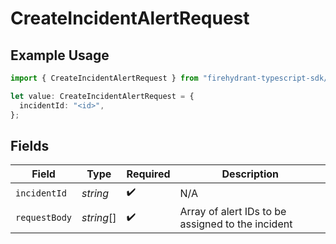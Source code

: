 # CreateIncidentAlertRequest

## Example Usage

```typescript
import { CreateIncidentAlertRequest } from "firehydrant-typescript-sdk/models/operations";

let value: CreateIncidentAlertRequest = {
  incidentId: "<id>",
};
```

## Fields

| Field                                             | Type                                              | Required                                          | Description                                       |
| ------------------------------------------------- | ------------------------------------------------- | ------------------------------------------------- | ------------------------------------------------- |
| `incidentId`                                      | *string*                                          | :heavy_check_mark:                                | N/A                                               |
| `requestBody`                                     | *string*[]                                        | :heavy_check_mark:                                | Array of alert IDs to be assigned to the incident |